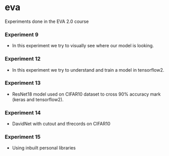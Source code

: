 # eva
Experiments done in the EVA 2.0 course

### Experiment 9
* In this experiment we try to visually see where our model is looking.

### Experiment 12
* In this experiment we try to understand and train a model in tensorflow2.

### Experiment 13
* ResNet18 model used on CIFAR10 dataset to cross 90% accuracy mark (keras and tensorflow2).

### Experiment 14
* DavidNet with cutout and tfrecords on CIFAR10

### Experiment 15
* Using inbuilt personal libraries
